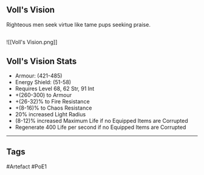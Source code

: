 ## Voll's Vision
Righteous men seek virtue like tame pups seeking praise.
##
![[Voll's Vision.png]]
## Voll's Vision Stats
- Armour: (421-485)
- Energy Shield: (51-58)
- Requires Level 68, 62 Str, 91 Int
- +(260-300) to Armour
- +(26-32)% to Fire Resistance
- +(8-16)% to Chaos Resistance
- 20% increased Light Radius
- (8-12)% increased Maximum Life if no Equipped Items are Corrupted
- Regenerate 400 Life per second if no Equipped Items are Corrupted


---
## Tags
#Artefact
#PoE1